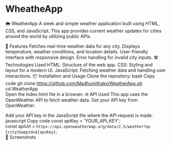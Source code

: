 # WheatheApp
🌦 WeatherApp
A sleek and simple weather application built using HTML, CSS, and JavaScript. This app provides current weather updates for cities around the world by utilizing public APIs.

🚀 Features
Fetches real-time weather data for any city.
Displays temperature, weather conditions, and location details.
User-friendly interface with responsive design.
Error handling for invalid city inputs.
🛠️ Technologies Used
HTML: Structure of the web app.
CSS: Styling and layout for a modern UI.
JavaScript: Fetching weather data and handling user interactions.
📦 Installation and Usage
Clone the repository:
bash
Copy code
git clone https://github.com/Madhumithakv/WeatherApp.git  
cd WeatherApp  
Open the index.html file in a browser.
🌐 API Used
This app uses the OpenWeather API to fetch weather data. Get your API key from OpenWeather.

Add your API key in the JavaScript file where the API request is made.
javascript
Copy code
const apiKey = 'YOUR_API_KEY';  
const apiUrl = `https://api.openweathermap.org/data/2.5/weather?q={city}&appid=${apiKey}`;  
📸 Screenshots
